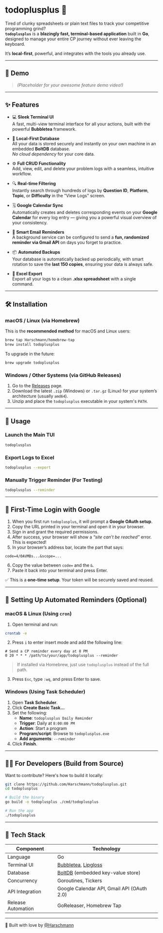 # todoplusplus 🚀

Tired of clunky spreadsheets or plain text files to track your competitive programming grind?  
**`todoplusplus`** is a **blazingly fast, terminal-based application** built in **Go**, designed to manage your entire CP journey without ever leaving the keyboard.

It’s **local-first**, powerful, and integrates with the tools you already use.

---

## 🎥 Demo

> _(Placeholder for your awesome feature demo video!)_

---

## ✨ Features

- 💻 **Sleek Terminal UI**  
  A fast, multi-view terminal interface for all your actions, built with the powerful **Bubbletea** framework.

- 💾 **Local-First Database**  
  All your data is stored securely and instantly on your own machine in an embedded **BoltDB** database.  
  _No cloud dependency_ for your core data.

- ⚙️ **Full CRUD Functionality**  
  Add, view, edit, and delete your problem logs with a seamless, intuitive workflow.

- 🔍 **Real-time Filtering**  
  Instantly search through hundreds of logs by **Question ID**, **Platform**, **Topic**, or **Difficulty** in the "View Logs" screen.

- 🗓️ **Google Calendar Sync**  
  Automatically creates and deletes corresponding events on your **Google Calendar** for every log entry — giving you a powerful visual overview of your consistency.

- 📧 **Smart Email Reminders**  
  A background service can be configured to send a **fun, randomized reminder via Gmail API** on days you forget to practice.

- 📦 **Automated Backups**  
  Your database is automatically backed up periodically, with smart rotation to save the **last 150 copies**, ensuring your data is always safe.

- 📄 **Excel Export**  
  Export all your logs to a clean **.xlsx spreadsheet** with a single command.

---

## 🛠️ Installation

### macOS / Linux (via Homebrew)

This is the **recommended method** for macOS and Linux users:

```bash
brew tap Harschmann/homebrew-tap
brew install todoplusplus
```

To upgrade in the future:

```bash
brew upgrade todoplusplus
```

### Windows / Other Systems (via GitHub Releases)

1. Go to the [Releases](https://github.com/Harschmann/todoplusplus/releases) page.
2. Download the latest `.zip` (Windows) or `.tar.gz` (Linux) for your system’s architecture (usually `amd64`).
3. Unzip and place the `todoplusplus` executable in your system's `PATH`.

---

## 🚀 Usage

### Launch the Main TUI

```bash
todoplusplus
```

### Export Logs to Excel

```bash
todoplusplus --export
```

### Manually Trigger Reminder (For Testing)

```bash
todoplusplus --reminder
```

---

## 🔑 First-Time Login with Google

1. When you first run `todoplusplus`, it will prompt a **Google OAuth setup**.
2. Copy the URL printed in your terminal and open it in your browser.
3. Sign in and grant the required permissions.
4. After success, your browser will show a _“site can’t be reached”_ error. This is expected!
5. In your browser’s address bar, locate the part that says:

```
code=4/0AVMBs...&scope=...
```

6. Copy the value between `code=` and the `&`.
7. Paste it back into your terminal and press Enter.

✅ This is a **one-time setup**. Your token will be securely saved and reused.

---

## 🤖 Setting Up Automated Reminders (Optional)

### macOS & Linux (Using `cron`)

1. Open terminal and run:

```bash
crontab -e
```

2. Press `i` to enter insert mode and add the following line:

```cron
# Send a CP reminder every day at 8 PM
0 20 * * * /path/to/your/app/todoplusplus --reminder
```

> If installed via Homebrew, just use `todoplusplus` instead of the full path.

3. Press `Esc`, type `:wq`, and press Enter to save.

### Windows (Using Task Scheduler)

1. Open **Task Scheduler**.
2. Click **Create Basic Task...**
3. Set the following:
   - **Name**: `todoplusplus Daily Reminder`
   - **Trigger**: Daily at `8:00:00 PM`
   - **Action**: Start a program
   - **Program/script**: Browse to `todoplusplus.exe`
   - **Add arguments**: `--reminder`
4. Click **Finish**.

---

## 👨‍💻 For Developers (Build from Source)

Want to contribute? Here's how to build it locally:

```bash
git clone https://github.com/Harschmann/todoplusplus.git
cd todoplusplus

# Build the binary
go build -o todoplusplus ./cmd/todoplusplus

# Run the app
./todoplusplus
```

---

## 🔧 Tech Stack

| Component         | Technology                          |
|------------------|--------------------------------------|
| Language          | Go                                   |
| Terminal UI       | [Bubbletea](https://github.com/charmbracelet/bubbletea), [Lipgloss](https://github.com/charmbracelet/lipgloss) |
| Database          | [BoltDB](https://github.com/etcd-io/bbolt) (embedded key-value store) |
| Concurrency       | Goroutines, Tickers                  |
| API Integration   | Google Calendar API, Gmail API (OAuth 2.0) |
| Release Automation| GoReleaser, Homebrew Tap             |

---

🧠 Built with love by [@Harschmann](https://github.com/Harschmann)
